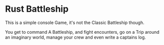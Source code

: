 # Rust Battleship

This is a simple console Game, it's not the Classic Battleship though.

You get to command A Battleship, and fight encounters, go on a Trip around an imaginary world, manage your crew and even
write a captains log.